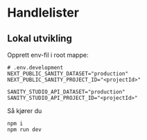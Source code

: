 # Handlelister

## Lokal utvikling

Opprett env-fil i root mappe:

```
# .env.development
NEXT_PUBLIC_SANITY_DATASET="production"
NEXT_PUBLIC_SANITY_PROJECT_ID="<projectId>"

SANITY_STUDIO_API_DATASET="production"
SANITY_STUDIO_API_PROJECT_ID="<projectId>"
```

Så kjører du

```
npm i
npm run dev
```
